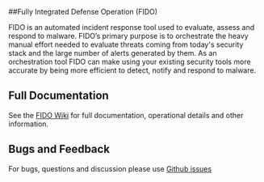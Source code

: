 ##Fully Integrated Defense Operation (FIDO)

FIDO is an automated incident response tool used to evaluate, assess and respond to malware. FIDO’s primary purpose is to orchestrate the heavy manual effort needed to evaluate threats coming from today's security stack and the large number of alerts generated by them. As an orchestration tool FIDO can make using your existing security tools more accurate by being more efficient to detect, notify and respond to malware.

## Full Documentation

See the [FIDO Wiki](https://github.com/Netflix/Fido/wiki/) for full documentation, operational details and other information.

## Bugs and Feedback

For bugs, questions and discussion please use [Github issues](https://github.com/Netflix/Fido/issues)
